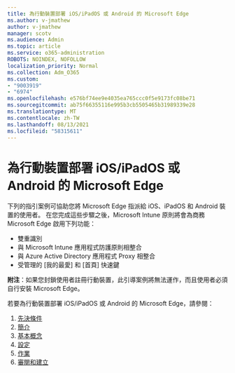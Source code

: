 ```yaml
---
title: 為行動裝置部署 iOS/iPadOS 或 Android 的 Microsoft Edge
ms.author: v-jmathew
author: v-jmathew
manager: scotv
ms.audience: Admin
ms.topic: article
ms.service: o365-administration
ROBOTS: NOINDEX, NOFOLLOW
localization_priority: Normal
ms.collection: Adm_O365
ms.custom:
- "9003919"
- "6974"
ms.openlocfilehash: e576bf74ee9e4035ea765ccc0f5e9173fc08be71
ms.sourcegitcommit: ab75f66355116e995b3cb5505465b31989339e28
ms.translationtype: MT
ms.contentlocale: zh-TW
ms.lasthandoff: 08/13/2021
ms.locfileid: "58315611"
---
```

# <a name="deploy-microsoft-edge-for-mobile-for-iosipados-or-android"></a>為行動裝置部署 iOS/iPadOS 或 Android 的 Microsoft Edge

下列的指引案例可協助您將 Microsoft Edge 指派給 iOS、iPadOS 和 Android 裝置的使用者。 在您完成這些步驟之後，Microsoft Intune 原則將會為商務 Microsoft Edge 啟用下列功能：

- 雙重識別
- 與 Microsoft Intune 應用程式防護原則相整合
- 與 Azure Active Directory 應用程式 Proxy 相整合
- 受管理的 [我的最愛] 和 [首頁] 快速鍵

**附注**：如果您封鎖使用者註冊行動裝置，此引導案例將無法運作，而且使用者必須自行安裝 Microsoft Edge。

若要為行動裝置部署 iOS/iPadOS 或 Android 的 Microsoft Edge，請參閱：

1. [先決條件](https://go.microsoft.com/fwlink/?linkid=2133027)
2. [簡介](https://go.microsoft.com/fwlink/?linkid=2133520)
3. [基本概念](https://go.microsoft.com/fwlink/?linkid=2133421)
4. [設定](https://go.microsoft.com/fwlink/?linkid=2133521)
5. [作業](https://go.microsoft.com/fwlink/?linkid=2132869)
6. [審閱和建立](https://go.microsoft.com/fwlink/?linkid=2133522)
